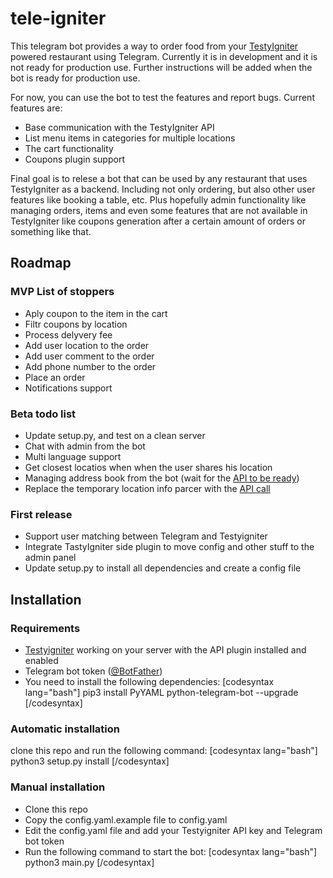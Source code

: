 # tele-igniter
This telegram bot provides a way to order food from your [TestyIgniter](https://github.com/tastyigniter/TastyIgniter) powered restaurant using Telegram.
Currently it is in development and it is not ready for production use. Further instructions will be added when the bot is ready for production use.

For now, you can use the bot to test the features and report bugs. Current features are:
- Base communication with the TestyIgniter API
- List menu items in categories for multiple locations
- The cart functionality
- Coupons plugin support

Final goal is to relese a bot that can be used by any restaurant that uses TestyIgniter as a backend. Including not only ordering, but also other user features like booking a table, etc. Plus hopefully admin functionality like managing orders, items and even some features that are not available in TestyIgniter like coupons generation after a certain amount of orders or something like that.

## Roadmap
### MVP List of stoppers
- Aply coupon to the item in the cart
- Filtr coupons by location
- Process delyvery fee
- Add user location to the order
- Add user comment to the order
- Add phone number to the order
- Place an order
- Notifications support

### Beta todo list
- Update setup.py, and test on a clean server
- Chat with admin from the bot
- Multi language support
- Get closest locatios when when the user shares his location
- Managing address book from the bot (wait for the [API to be ready](https://github.com/tastyigniter/ti-ext-api/issues/86))
- Replace the temporary location info parcer with the [API call](https://github.com/tastyigniter/ti-ext-api/issues/85)

### First release
- Support user matching between Telegram and Testyigniter
- Integrate TastyIgniter side plugin to move config and other stuff to the admin panel
- Update setup.py to install all dependencies and create a config file

## Installation
### Requirements
- [Testyigniter](https://testyigniter.com/) working on your server with the API plugin installed and enabled
- Telegram bot token ([@BotFather](https://t.me/BotFather))
- You need to install the following dependencies:
[codesyntax lang="bash"]
pip3 install PyYAML python-telegram-bot --upgrade
[/codesyntax]

### Automatic installation
clone this repo and run the following command:
[codesyntax lang="bash"]
python3 setup.py install
[/codesyntax]

### Manual installation
- Clone this repo
- Copy the config.yaml.example file to config.yaml
- Edit the config.yaml file and add your Testyigniter API key and Telegram bot token
- Run the following command to start the bot:
[codesyntax lang="bash"]
    python3 main.py
[/codesyntax]